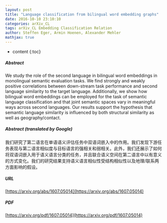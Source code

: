 ```yaml
---
layout: post
title: "Language classification from bilingual word embedding graphs"
date: 2016-10-10 23:10:10
categories: arXiv_CL
tags: arXiv_CL Embedding Classification Relation
author: Steffen Eger, Armin Hoenen, Alexander Mehler
mathjax: true
---
```


* content
{:toc}

##### Abstract
We study the role of the second language in bilingual word embeddings in monolingual semantic evaluation tasks. We find strongly and weakly positive correlations between down-stream task performance and second language similarity to the target language. Additionally, we show how bilingual word embeddings can be employed for the task of semantic language classification and that joint semantic spaces vary in meaningful ways across second languages. Our results support the hypothesis that semantic language similarity is influenced by both structural similarity as well as geography/contact.

##### Abstract (translated by Google)
我们研究了第二语言在单语语义评估任务中双语词嵌入中的作用。我们发现下游任务表现与第二语言相似度与目标语言的强相关和弱相关。此外，我们还展示了如何将双语词嵌入用于语义语言分类的任务，并且联合语义空间在第二语言中以有意义的方式变化。我们的研究结果支持语义语言相似性受结构相似性以及地理/联系两方面影响的假设。

##### URL
[https://arxiv.org/abs/1607.05014](https://arxiv.org/abs/1607.05014)

##### PDF
[https://arxiv.org/pdf/1607.05014](https://arxiv.org/pdf/1607.05014)


